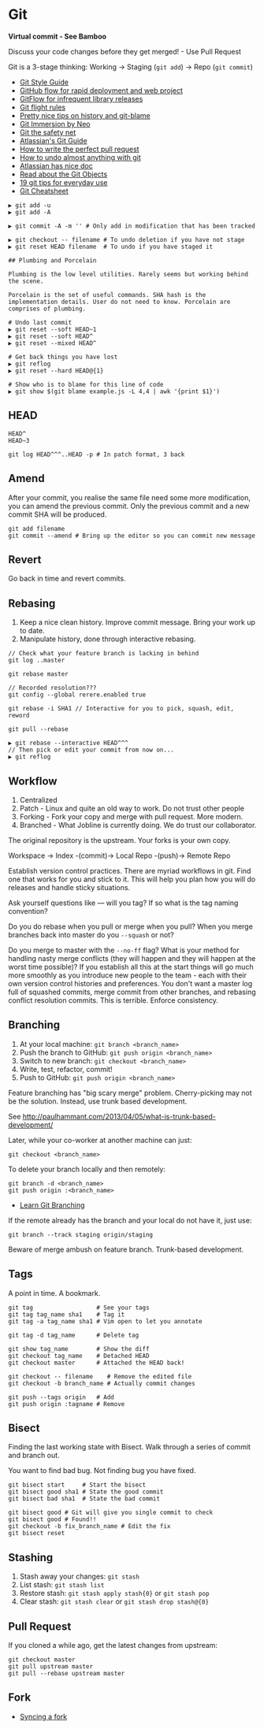 # Git

**Virtual commit - See Bamboo**

Discuss your code changes before they get merged! - Use Pull Request

Git is a 3-stage thinking: Working -> Staging (`git add`) -> Repo (`git commit`)

* [Git Style Guide](https://github.com/agis-/git-style-guide)
* [GitHub flow for rapid deployment and web project](http://scottchacon.com/2011/08/31/github-flow.html)
* [GitFlow for infrequent library releases](http://nvie.com/posts/a-successful-git-branching-model/)
* [Git flight rules](https://github.com/k88hudson/git-flight-rules)
* [Pretty nice tips on history and git-blame](http://mislav.uniqpath.com/2014/02/hidden-documentation/)
* [Git Immersion by Neo](http://gitimmersion.com/)
* [Git the safety net](http://alistapart.com/article/git-the-safety-net-for-your-projects)
* [Atlassian's Git Guide](https://www.atlassian.com/git/)
* [How to write the perfect pull request](https://github.com/blog/1943-how-to-write-the-perfect-pull-request)
* [How to undo almost anything with git](https://github.com/blog/2019-how-to-undo-almost-anything-with-git)
* [Atlassian has nice doc](https://www.atlassian.com/git/tutorials/undoing-changes)
* [Read about the Git Objects](https://git-scm.com/book/en/v2/Git-Internals-Git-Objects)
* [19 git tips for everyday use](http://www.alexkras.com/19-git-tips-for-everyday-use/)
* [Git Cheatsheet](http://ndpsoftware.com/git-cheatsheet.html)

```
▶ git add -u
▶ git add -A

▶ git commit -A -m '' # Only add in modification that has been tracked

▶ git checkout -- filename # To undo deletion if you have not stage
▶ git reset HEAD filename  # To undo if you have staged it

## Plumbing and Porcelain

Plumbing is the low level utilities. Rarely seems but working behind the scene.

Porcelain is the set of useful commands. SHA hash is the implementation details. User do not need to know. Porcelain are comprises of plumbing.

# Undo last commit
▶ git reset --soft HEAD~1
▶ git reset --soft HEAD^
▶ git reset --mixed HEAD^

# Get back things you have lost
▶ git reflog
▶ git reset --hard HEAD@{1}

# Show who is to blame for this line of code
▶ git show $(git blame example.js -L 4,4 | awk '{print $1}')
```

## HEAD

```
HEAD^
HEAD~3

git log HEAD^^^..HEAD -p # In patch format, 3 back
```

## Amend

After your commit, you realise the same file need some more modification, you can amend the previous commit. Only the previous commit and a new commit SHA will be produced.

```
git add filename
git commit --amend # Bring up the editor so you can commit new message
```

## Revert

Go back in time and revert commits.

## Rebasing

1. Keep a nice clean history. Improve commit message. Bring your work up to date.
2. Manipulate history, done through interactive rebasing.

```
// Check what your feature branch is lacking in behind
git log ..master

git rebase master

// Recorded resolution???
git config --global rerere.enabled true

git rebase -i SHA1 // Interactive for you to pick, squash, edit, reword

git pull --rebase
```

```
▶ git rebase --interactive HEAD^^^
// Then pick or edit your commit from now on...
▶ git reflog
```

## Workflow

1. Centralized
2. Patch - Linux and quite an old way to work. Do not trust other people
3. Forking - Fork your copy and merge with pull request. More modern.
4. Branched - What Jobline is currently doing. We do trust our collaborator.

The original repository is the upstream. Your forks is your own copy.

Workspace -> Index -(commit)-> Local Repo -(push)-> Remote Repo

Establish version control practices. There are myriad workflows in git. Find one that works for you and stick to it. This will help you plan how you will do releases and handle sticky situations.

Ask yourself questions like — will you tag? If so what is the tag naming convention?

Do you do rebase when you pull or merge when you pull? When you merge branches back into master do you `--squash` or not? 

Do you merge to master with the `--no-ff` flag? What is your method for handling nasty merge conflicts (they will happen and they will happen at the worst time possible)? If you establish all this at the start things will go much more smoothly as you introduce new people to the team - each with their own version control histories and preferences. You don't want a master log full of squashed commits, merge commit from other branches, and rebasing conflict resolution commits. This is terrible. Enforce consistency.


## Branching

1. At your local machine: `git branch <branch_name>`
2. Push the branch to GitHub: `git push origin <branch_name>`
3. Switch to new branch: `git checkout <branch_name>`
4. Write, test, refactor, commit!
5. Push to GitHub: `git push origin <branch_name>`

Feature branching has "big scary merge" problem. Cherry-picking may not be the solution. Instead, use trunk based development.

See http://paulhammant.com/2013/04/05/what-is-trunk-based-development/

Later, while your co-worker at another machine can just:

    git checkout <branch_name>

To delete your branch locally and then remotely:

    git branch -d <branch_name>
    git push origin :<branch_name>

* [Learn Git Branching](http://pcottle.github.io/learnGitBranching/)

If the remote already has the branch and your local do not have it, just use:

    git branch --track staging origin/staging
    
Beware of merge ambush on feature branch.
Trunk-based development.

## Tags

A point in time. A bookmark.

```
git tag                  # See your tags
git tag tag_name sha1    # Tag it
git tag -a tag_name sha1 # Vim open to let you annotate

git tag -d tag_name      # Delete tag

git show tag_name        # Show the diff
git checkout tag_name    # Detached HEAD
git checkout master      # Attached the HEAD back!

git checkout -- filename    # Remove the edited file
git checkout -b branch_name # Actually commit changes

git push --tags origin   # Add
git push origin :tagname # Remove
```

## Bisect

Finding the last working state with Bisect. Walk through a series of commit and branch out.

You want to find bad bug. Not finding bug you have fixed.

```
git bisect start     # Start the bisect
git bisect good sha1 # State the good commit
git bisect bad sha1  # State the bad commit

git bisect good # Git will give you single commit to check
git bisect good # Found!!
git checkout -b fix_branch_name # Edit the fix
git bisect reset

```


## Stashing

1. Stash away your changes: `git stash`
2. List stash: `git stash list`
3. Restore stash: `git stash apply stash{0}` or `git stash pop`
4. Clear stash: `git stash clear` or `git stash drop stash@{0}`

## Pull Request

If you cloned a while ago, get the latest changes from upstream:

```
git checkout master
git pull upstream master
git pull --rebase upstream master
```

## Fork

* [Syncing a fork](https://help.github.com/articles/syncing-a-fork)